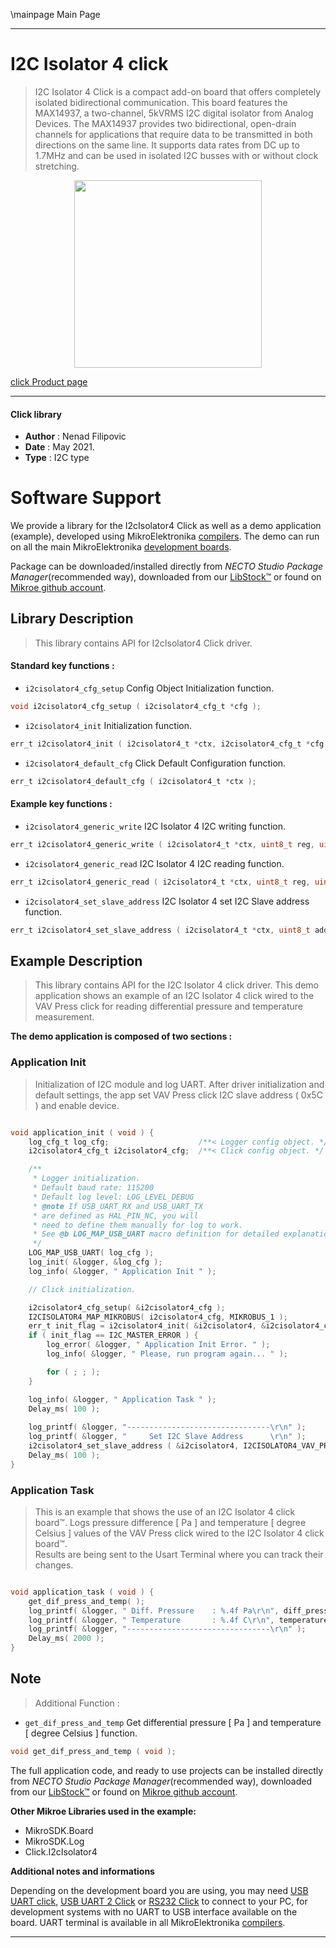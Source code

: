 \mainpage Main Page

---
# I2C Isolator 4 click

> I2C Isolator 4 Click is a compact add-on board that offers completely isolated bidirectional communication. This board features the MAX14937, a two-channel, 5kVRMS I2C digital isolator from Analog Devices. The MAX14937 provides two bidirectional, open-drain channels for applications that require data to be transmitted in both directions on the same line. It supports data rates from DC up to 1.7MHz and can be used in isolated I2C busses with or without clock stretching.

<p align="center">
  <img src="https://download.mikroe.com/images/click_for_ide/i2cisolator4_click.png" height=300px>
</p>

[click Product page](https://www.mikroe.com/i2c-isolator-4-click)

---


#### Click library

- **Author**        : Nenad Filipovic
- **Date**          : May 2021.
- **Type**          : I2C type


# Software Support

We provide a library for the I2cIsolator4 Click
as well as a demo application (example), developed using MikroElektronika
[compilers](https://www.mikroe.com/necto-studio).
The demo can run on all the main MikroElektronika [development boards](https://www.mikroe.com/development-boards).

Package can be downloaded/installed directly from *NECTO Studio Package Manager*(recommended way), downloaded from our [LibStock&trade;](https://libstock.mikroe.com) or found on [Mikroe github account](https://github.com/MikroElektronika/mikrosdk_click_v2/tree/master/clicks).

## Library Description

> This library contains API for I2cIsolator4 Click driver.

#### Standard key functions :

- `i2cisolator4_cfg_setup` Config Object Initialization function.
```c
void i2cisolator4_cfg_setup ( i2cisolator4_cfg_t *cfg );
```

- `i2cisolator4_init` Initialization function.
```c
err_t i2cisolator4_init ( i2cisolator4_t *ctx, i2cisolator4_cfg_t *cfg );
```

- `i2cisolator4_default_cfg` Click Default Configuration function.
```c
err_t i2cisolator4_default_cfg ( i2cisolator4_t *ctx );
```

#### Example key functions :

- `i2cisolator4_generic_write` I2C Isolator 4 I2C writing function.
```c
err_t i2cisolator4_generic_write ( i2cisolator4_t *ctx, uint8_t reg, uint8_t *tx_buf, uint8_t tx_len )
```

- `i2cisolator4_generic_read` I2C Isolator 4 I2C reading function.
```c
err_t i2cisolator4_generic_read ( i2cisolator4_t *ctx, uint8_t reg, uint8_t *rx_buf, uint8_t rx_len );
```

- `i2cisolator4_set_slave_address` I2C Isolator 4 set I2C Slave address function.
```c
err_t i2cisolator4_set_slave_address ( i2cisolator4_t *ctx, uint8_t address );
```

## Example Description

> This library contains API for the I2C Isolator 4 click driver.
> This demo application shows an example of an I2C Isolator 4 click 
> wired to the VAV Press click for reading 
> differential pressure and temperature measurement.

**The demo application is composed of two sections :**

### Application Init

> Initialization of I2C module and log UART.
> After driver initialization and default settings, 
> the app set VAV Press click I2C slave address ( 0x5C ) 
> and enable device.

```c

void application_init ( void ) {
    log_cfg_t log_cfg;                    /**< Logger config object. */
    i2cisolator4_cfg_t i2cisolator4_cfg;  /**< Click config object. */

    /** 
     * Logger initialization.
     * Default baud rate: 115200
     * Default log level: LOG_LEVEL_DEBUG
     * @note If USB_UART_RX and USB_UART_TX 
     * are defined as HAL_PIN_NC, you will 
     * need to define them manually for log to work. 
     * See @b LOG_MAP_USB_UART macro definition for detailed explanation.
     */
    LOG_MAP_USB_UART( log_cfg );
    log_init( &logger, &log_cfg );
    log_info( &logger, " Application Init " );

    // Click initialization.

    i2cisolator4_cfg_setup( &i2cisolator4_cfg );
    I2CISOLATOR4_MAP_MIKROBUS( i2cisolator4_cfg, MIKROBUS_1 );
    err_t init_flag = i2cisolator4_init( &i2cisolator4, &i2cisolator4_cfg );
    if ( init_flag == I2C_MASTER_ERROR ) {
        log_error( &logger, " Application Init Error. " );
        log_info( &logger, " Please, run program again... " );

        for ( ; ; );
    }

    log_info( &logger, " Application Task " );
    Delay_ms( 100 );
    
    log_printf( &logger, "--------------------------------\r\n" );
    log_printf( &logger, "     Set I2C Slave Address      \r\n" );
    i2cisolator4_set_slave_address ( &i2cisolator4, I2CISOLATOR4_VAV_PRESS_DEV_ADDR );
    Delay_ms( 100 );
}

```

### Application Task

> This is an example that shows the use of an I2C Isolator 4 click board™.
> Logs pressure difference [ Pa ] and temperature [ degree Celsius ] values 
> of the VAV Press click wired to the I2C Isolator 4 click board™.  
> Results are being sent to the Usart Terminal where you can track their changes.

```c

void application_task ( void ) {
    get_dif_press_and_temp( );
    log_printf( &logger, " Diff. Pressure    : %.4f Pa\r\n", diff_press );
    log_printf( &logger, " Temperature       : %.4f C\r\n", temperature );
    log_printf( &logger, "--------------------------------\r\n" );
    Delay_ms( 2000 );
}

```

## Note

> Additional Function :

- `get_dif_press_and_temp` Get differential pressure [ Pa ] and temperature [ degree Celsius ] function. 
```c
void get_dif_press_and_temp ( void );
```

The full application code, and ready to use projects can be installed directly from *NECTO Studio Package Manager*(recommended way), downloaded from our [LibStock&trade;](https://libstock.mikroe.com) or found on [Mikroe github account](https://github.com/MikroElektronika/mikrosdk_click_v2/tree/master/clicks).

**Other Mikroe Libraries used in the example:**

- MikroSDK.Board
- MikroSDK.Log
- Click.I2cIsolator4

**Additional notes and informations**

Depending on the development board you are using, you may need
[USB UART click](https://www.mikroe.com/usb-uart-click),
[USB UART 2 Click](https://www.mikroe.com/usb-uart-2-click) or
[RS232 Click](https://www.mikroe.com/rs232-click) to connect to your PC, for
development systems with no UART to USB interface available on the board. UART
terminal is available in all MikroElektronika
[compilers](https://shop.mikroe.com/compilers).

---
